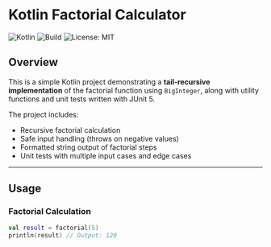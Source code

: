 # Kotlin Factorial Calculator

![Kotlin](https://img.shields.io/badge/kotlin-1.9+-blue.svg)
![Build](https://img.shields.io/github/actions/workflow/status/your-username/factorial-calculator/build.yml?label=build)
![License: MIT](https://img.shields.io/badge/License-MIT-green.svg)

## Overview

This is a simple Kotlin project demonstrating a **tail-recursive implementation** of the factorial function using `BigInteger`, along with utility functions and unit tests written with JUnit 5.

The project includes:
- Recursive factorial calculation
- Safe input handling (throws on negative values)
- Formatted string output of factorial steps
- Unit tests with multiple input cases and edge cases

---

## Usage

### Factorial Calculation

```kotlin
val result = factorial(5)
println(result) // Output: 120
